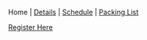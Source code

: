 Home | [Details](/details) | [Schedule](/schedule) | [Packing List](/packing-list)

<div class='registration-link'>
  <a href='https://www.cognitoforms.com/SovereignGraceChurch1/YoungAdultRetreatRegistration'>Register Here</a>
</div>

